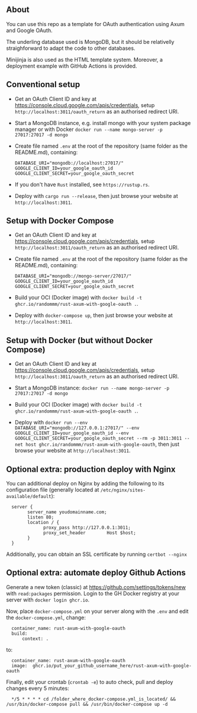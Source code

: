## About

You can use this repo as a template for OAuth authentication using Axum and Google OAuth.

The underling database used is MongoDB, but it should be relativelly straighforward to adapt the code to other databases.

Minijinja is also used as the HTML template system. Moreover, a deployment example with GitHub Actions is provided.

## Conventional setup

* Get an OAuth Client ID and key at https://console.cloud.google.com/apis/credentials, setup `http://localhost:3011/oauth_return` as an authorised redirect URI.

* Start a MongoDB instance, e.g. install mongo with your system package manager or with Docker `docker run --name mongo-server -p 27017:27017 -d mongo`

* Create file named `.env` at the root of the repository (same folder as the README.md), containing:

      DATABASE_URI="mongodb://localhost:27017/"
      GOOGLE_CLIENT_ID=your_google_oauth_id
      GOOGLE_CLIENT_SECRET=your_google_oauth_secret

* If you don't have `Rust` installed, see `https://rustup.rs`.

* Deploy with `cargo run --release`, then just browse your website at `http://localhost:3011`.

## Setup with Docker Compose

* Get an OAuth Client ID and key at https://console.cloud.google.com/apis/credentials, setup `http://localhost:3011/oauth_return` as an authorised redirect URI.

* Create file named `.env` at the root of the repository (same folder as the README.md), containing:

      DATABASE_URI="mongodb://mongo-server/27017/"
      GOOGLE_CLIENT_ID=your_google_oauth_id
      GOOGLE_CLIENT_SECRET=your_google_oauth_secret

* Build your OCI (Docker image) with `docker build -t ghcr.io/randommm/rust-axum-with-google-oauth .`.

* Deploy with `docker-compose up`, then just browse your website at `http://localhost:3011`.

## Setup with Docker (but without Docker Compose)

* Get an OAuth Client ID and key at https://console.cloud.google.com/apis/credentials, setup `http://localhost:3011/oauth_return` as an authorised redirect URI.

* Start a MongoDB instance: `docker run --name mongo-server -p 27017:27017 -d mongo`

* Build your OCI (Docker image) with `docker build -t ghcr.io/randommm/rust-axum-with-google-oauth .`.

* Deploy with `docker run --env DATABASE_URI="mongodb://127.0.0.1:27017/" --env GOOGLE_CLIENT_ID=your_google_oauth_id --env GOOGLE_CLIENT_SECRET=your_google_oauth_secret --rm -p 3011:3011 --net host ghcr.io/randommm/rust-axum-with-google-oauth`, then just browse your website at `http://localhost:3011`.

## Optional extra: production deploy with Nginx

You can additional deploy on Nginx by adding the following to its configuration file (generally located at `/etc/nginx/sites-available/default`):

      server {
            server_name youdomainname.com;
            listen 80;
            location / {
                  proxy_pass http://127.0.0.1:3011;
                  proxy_set_header        Host $host;
            }
      }

Additionally, you can obtain an SSL certificate by running `certbot --nginx`

## Optional extra: automate deploy Github Actions

Generate a new token (classic) at https://github.com/settings/tokens/new with `read:packages` permission. Login to the GH Docker registry at your server with `docker login ghcr.io`.

Now, place `docker-compose.yml` on your server along with the `.env` and edit the `docker-compose.yml`, change:

      container_name: rust-axum-with-google-oauth
      build:
          context: .

to:

      container_name: rust-axum-with-google-oauth
      image:  ghcr.io/put_your_github_username_here/rust-axum-with-google-oauth

Finally, edit your crontab (`crontab -e`) to auto check, pull and deploy changes every 5 minutes:

      */5 * * * * cd /folder_where_docker-compose.yml_is_located/ && /usr/bin/docker-compose pull && /usr/bin/docker-compose up -d
